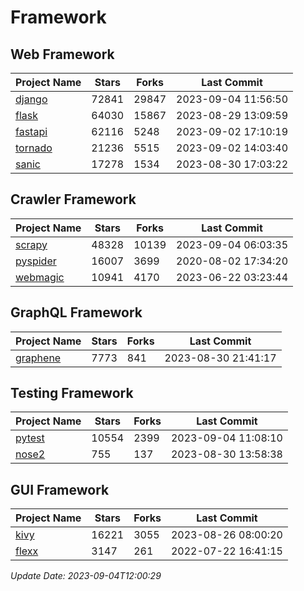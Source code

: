 # Framework

## Web Framework
| Project Name | Stars | Forks | Last Commit |
| ------------ | ----- | ----- | ----------- |
| [django](https://github.com/django/django) | 72841 | 29847 | 2023-09-04 11:56:50 |
| [flask](https://github.com/pallets/flask) | 64030 | 15867 | 2023-08-29 13:09:59 |
| [fastapi](https://github.com/tiangolo/fastapi) | 62116 | 5248 | 2023-09-02 17:10:19 |
| [tornado](https://github.com/tornadoweb/tornado) | 21236 | 5515 | 2023-09-02 14:03:40 |
| [sanic](https://github.com/sanic-org/sanic) | 17278 | 1534 | 2023-08-30 17:03:22 |

## Crawler Framework
| Project Name | Stars | Forks | Last Commit |
| ------------ | ----- | ----- | ----------- |
| [scrapy](https://github.com/scrapy/scrapy) | 48328 | 10139 | 2023-09-04 06:03:35 |
| [pyspider](https://github.com/binux/pyspider) | 16007 | 3699 | 2020-08-02 17:34:20 |
| [webmagic](https://github.com/code4craft/webmagic) | 10941 | 4170 | 2023-06-22 03:23:44 |

## GraphQL Framework
| Project Name | Stars | Forks | Last Commit |
| ------------ | ----- | ----- | ----------- |
| [graphene](https://github.com/graphql-python/graphene) | 7773 | 841 | 2023-08-30 21:41:17 |

## Testing Framework
| Project Name | Stars | Forks | Last Commit |
| ------------ | ----- | ----- | ----------- |
| [pytest](https://github.com/pytest-dev/pytest) | 10554 | 2399 | 2023-09-04 11:08:10 |
| [nose2](https://github.com/nose-devs/nose2) | 755 | 137 | 2023-08-30 13:58:38 |

## GUI Framework
| Project Name | Stars | Forks | Last Commit |
| ------------ | ----- | ----- | ----------- |
| [kivy](https://github.com/kivy/kivy) | 16221 | 3055 | 2023-08-26 08:00:20 |
| [flexx](https://github.com/flexxui/flexx) | 3147 | 261 | 2022-07-22 16:41:15 |

*Update Date: 2023-09-04T12:00:29*